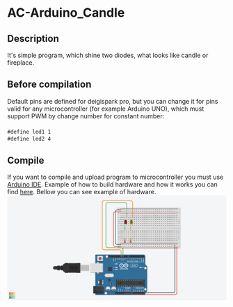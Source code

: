 # AC-Arduino_Candle
## Description
 It's simple program, which shine two diodes, what looks like candle or fireplace.
## Before compilation
 Default pins are defined for deigispark pro, but you can change it for pins valid for any microcontroller (for example Arduino UNO), which must support PWM  by change number for constant number:
####
```
#define led1 1
#define led2 4
```
## Compile
 If you want to compile and upload program to microcontroller you must use <a href="https://support.arduino.cc/hc/en-us/articles/360019833020-Download-and-install-Arduino-IDE">Arduino IDE</a>. Example of how to build hardware and how it works you can find <a href="https://www.tinkercad.com/things/hqk8nxkjzNl">here</a>. Bellow you can see example of hardware.
![It's photo of hardware](https://github.com/wleng2001/AC-Arduino_Candle/blob/main/candle_hardware.png)
